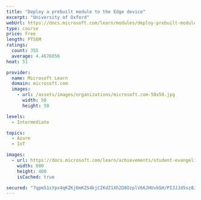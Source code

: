 ```yaml
---
title: "Deploy a prebuilt module to the Edge device"
excerpt: "University of Oxford"
webUrl: https://docs.microsoft.com/learn/modules/deploy-prebuilt-module-edge-device/
type: course
price: Free
length: PT56M
ratings:
  count: 355
  average: 4.4676056
heat: 51

provider:
  name: Microsoft Learn
  domain: microsoft.com
  images:
    - url: /assets/images/organizations/microsoft.com-50x50.jpg
      width: 50
      height: 50

levels:
  - Intermediate

topics:
  - Azure
  - IoT

images:
  - url: https://docs.microsoft.com/learn/achievements/student-evangelism/deploy-pre-built-module-iot-edge-social.png
    width: 800
    height: 400
    isCached: true

secured: "7qpm51sYpx4qKZKj6mKZS4kjCIKdZ1Xh2D8OzplV66JHUvbSH/PIJJJd5sz8JD3ObW+tNiOe01hKb+Icj+F36mPSA6iMMln/PCkx1UnxTRGRhFWx1KGCYwviaorYwmB6VEVMh9Pmvz2RuLZQQdc8X5nf3+F79UJ1adTSnV8CszIfONA6fxL6bFwaGzXz70jb5wbl1uiYKltalsp2R8oEKrgEMg7vr/g6EcLfQ3f9uHSwMw2fiWhBXPmuVjrslwKLGMT9zkb8ekik/KwvtZqnB60Miletm5AgskW7sDeAQQV/JVaaU+Fo1mCHaf8KRumPH4c8rmRp/D1BtgAiQXh4RYpbFdblEJkRK4vklii+ec5fyAq3zrChAxQ4iRWCZHK0heayS8o7iZPytUmurufml+BHnWbF9NZoBXWZ7+V5hE0=;siRNdCZi10Nq2LGgDtGH8g=="
---
```


